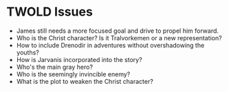 # TWOLD Issues

* James still needs a more focused goal and drive to propel him forward.
* Who is the Christ character?  Is it Tralvorkemen or a new representation?
* How to include Drenodir in adventures without overshadowing the youths?
* How is Jarvanis incorporated into the story?
* Who's the main gray hero?
* Who is the seemingly invincible enemy?
* What is the plot to weaken the Christ character?